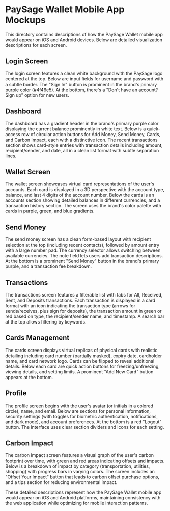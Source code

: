 # PaySage Wallet Mobile App Mockups

This directory contains descriptions of how the PaySage Wallet mobile app would appear on iOS and Android devices. Below are detailed visualization descriptions for each screen.

## Login Screen
The login screen features a clean white background with the PaySage logo centered at the top. Below are input fields for username and password with a subtle border. The "Sign In" button is prominent in the brand's primary purple color (#4f46e5). At the bottom, there's a "Don't have an account? Sign up" option for new users.

## Dashboard
The dashboard has a gradient header in the brand's primary purple color displaying the current balance prominently in white text. Below is a quick-access row of circular action buttons for Add Money, Send Money, Cards, and Carbon Impact, each with a distinctive icon. The recent transactions section shows card-style entries with transaction details including amount, recipient/sender, and date, all in a clean list format with subtle separation lines.

## Wallet Screen
The wallet screen showcases virtual card representations of the user's accounts. Each card is displayed in a 3D perspective with the account type, balance, and last 4 digits of the account number. Below the cards is an accounts section showing detailed balances in different currencies, and a transaction history section. The screen uses the brand's color palette with cards in purple, green, and blue gradients.

## Send Money
The send money screen has a clean form-based layout with recipient selection at the top (including recent contacts), followed by amount entry with a large number pad. The currency selector allows switching between available currencies. The note field lets users add transaction descriptions. At the bottom is a prominent "Send Money" button in the brand's primary purple, and a transaction fee breakdown.

## Transactions
The transactions screen features a filterable list with tabs for All, Received, Sent, and Deposits transactions. Each transaction is displayed in a card format with an icon indicating the transaction type (arrows for sends/receives, plus sign for deposits), the transaction amount in green or red based on type, the recipient/sender name, and timestamp. A search bar at the top allows filtering by keywords.

## Cards Management
The cards screen displays virtual replicas of physical cards with realistic detailing including card number (partially masked), expiry date, cardholder name, and card network logo. Cards can be flipped to reveal additional details. Below each card are quick action buttons for freezing/unfreezing, viewing details, and setting limits. A prominent "Add New Card" button appears at the bottom.

## Profile
The profile screen begins with the user's avatar (or initials in a colored circle), name, and email. Below are sections for personal information, security settings (with toggles for biometric authentication, notifications, and dark mode), and account preferences. At the bottom is a red "Logout" button. The interface uses clear section dividers and icons for each setting.

## Carbon Impact
The carbon impact screen features a visual graph of the user's carbon footprint over time, with green and red areas indicating offsets and impacts. Below is a breakdown of impact by category (transportation, utilities, shopping) with progress bars in varying colors. The screen includes an "Offset Your Impact" button that leads to carbon offset purchase options, and a tips section for reducing environmental impact.

These detailed descriptions represent how the PaySage Wallet mobile app would appear on iOS and Android platforms, maintaining consistency with the web application while optimizing for mobile interaction patterns.